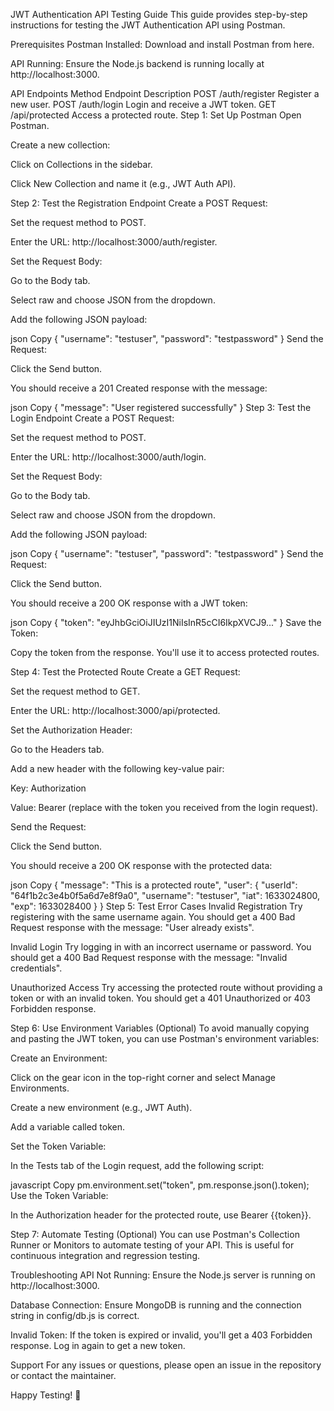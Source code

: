 JWT Authentication API Testing Guide
This guide provides step-by-step instructions for testing the JWT Authentication API using Postman.

Prerequisites
Postman Installed: Download and install Postman from here.

API Running: Ensure the Node.js backend is running locally at http://localhost:3000.

API Endpoints
Method	Endpoint	Description
POST	/auth/register	Register a new user.
POST	/auth/login	Login and receive a JWT token.
GET	/api/protected	Access a protected route.
Step 1: Set Up Postman
Open Postman.

Create a new collection:

Click on Collections in the sidebar.

Click New Collection and name it (e.g., JWT Auth API).

Step 2: Test the Registration Endpoint
Create a POST Request:

Set the request method to POST.

Enter the URL: http://localhost:3000/auth/register.

Set the Request Body:

Go to the Body tab.

Select raw and choose JSON from the dropdown.

Add the following JSON payload:

json
Copy
{
  "username": "testuser",
  "password": "testpassword"
}
Send the Request:

Click the Send button.

You should receive a 201 Created response with the message:

json
Copy
{
  "message": "User registered successfully"
}
Step 3: Test the Login Endpoint
Create a POST Request:

Set the request method to POST.

Enter the URL: http://localhost:3000/auth/login.

Set the Request Body:

Go to the Body tab.

Select raw and choose JSON from the dropdown.

Add the following JSON payload:

json
Copy
{
  "username": "testuser",
  "password": "testpassword"
}
Send the Request:

Click the Send button.

You should receive a 200 OK response with a JWT token:

json
Copy
{
  "token": "eyJhbGciOiJIUzI1NiIsInR5cCI6IkpXVCJ9..."
}
Save the Token:

Copy the token from the response. You'll use it to access protected routes.

Step 4: Test the Protected Route
Create a GET Request:

Set the request method to GET.

Enter the URL: http://localhost:3000/api/protected.

Set the Authorization Header:

Go to the Headers tab.

Add a new header with the following key-value pair:

Key: Authorization

Value: Bearer <your-token> (replace <your-token> with the token you received from the login request).

Send the Request:

Click the Send button.

You should receive a 200 OK response with the protected data:

json
Copy
{
  "message": "This is a protected route",
  "user": {
    "userId": "64f1b2c3e4b0f5a6d7e8f9a0",
    "username": "testuser",
    "iat": 1633024800,
    "exp": 1633028400
  }
}
Step 5: Test Error Cases
Invalid Registration
Try registering with the same username again. You should get a 400 Bad Request response with the message: "User already exists".

Invalid Login
Try logging in with an incorrect username or password. You should get a 400 Bad Request response with the message: "Invalid credentials".

Unauthorized Access
Try accessing the protected route without providing a token or with an invalid token. You should get a 401 Unauthorized or 403 Forbidden response.

Step 6: Use Environment Variables (Optional)
To avoid manually copying and pasting the JWT token, you can use Postman's environment variables:

Create an Environment:

Click on the gear icon in the top-right corner and select Manage Environments.

Create a new environment (e.g., JWT Auth).

Add a variable called token.

Set the Token Variable:

In the Tests tab of the Login request, add the following script:

javascript
Copy
pm.environment.set("token", pm.response.json().token);
Use the Token Variable:

In the Authorization header for the protected route, use Bearer {{token}}.

Step 7: Automate Testing (Optional)
You can use Postman's Collection Runner or Monitors to automate testing of your API. This is useful for continuous integration and regression testing.

Troubleshooting
API Not Running: Ensure the Node.js server is running on http://localhost:3000.

Database Connection: Ensure MongoDB is running and the connection string in config/db.js is correct.

Invalid Token: If the token is expired or invalid, you'll get a 403 Forbidden response. Log in again to get a new token.

Support
For any issues or questions, please open an issue in the repository or contact the maintainer.

Happy Testing! 🚀